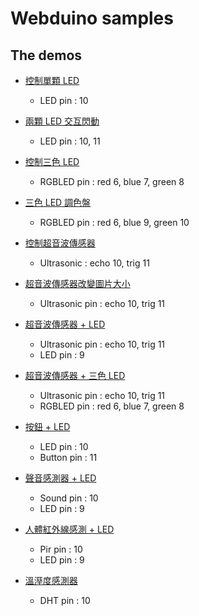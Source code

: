 # Webduino samples

## The demos ##
* [控制單顆 LED](http://webduinoio.github.io/samples/content/led/index.html)

	* LED pin : 10

* [兩顆 LED 交互閃動](http://webduinoio.github.io/samples/content/led-two/index.html)

	* LED pin : 10, 11

* [控制三色 LED](http://webduinoio.github.io/samples/content/rgbled/index.html)

	* RGBLED pin : red 6, blue 7, green 8

* [三色 LED 調色盤](http://webduinoio.github.io/samples/content/rgbled-palette/index.html)

	* RGBLED pin : red 6, blue 9, green 10

* [控制超音波傳感器](http://webduinoio.github.io/samples/content/ultrasonic/index.html)

	* Ultrasonic : echo 10, trig 11

* [超音波傳感器改變圖片大小](http://webduinoio.github.io/samples/content/ultrasonic-picture/index.html)

	* Ultrasonic pin : echo 10, trig 11

* [超音波傳感器 + LED](http://webduinoio.github.io/samples/content/ultrasonic-led/index.html)

	* Ultrasonic pin : echo 10, trig 11
	* LED pin : 9

* [超音波傳感器 + 三色 LED](http://webduinoio.github.io/samples/content/ultrasonic-rgbled/index.html)

	* Ultrasonic pin : echo 10, trig 11
	* RGBLED pin : red 6, blue 7, green 8

* [按鈕 + LED](http://webduinoio.github.io/samples/content/button-led/index.html)

	* LED pin : 10
	* Button pin : 11

* [聲音感測器 + LED](http://webduinoio.github.io/samples/content/sound-led/index.html)

	* Sound pin : 10
	* LED pin : 9

* [人體紅外線感測 + LED](http://webduinoio.github.io/samples/content/pir-led/index.html)

	* Pir pin : 10
	* LED pin : 9

* [溫溼度感測器](http://webduinoio.github.io/samples/content/dht/index.html)

	* DHT pin : 10